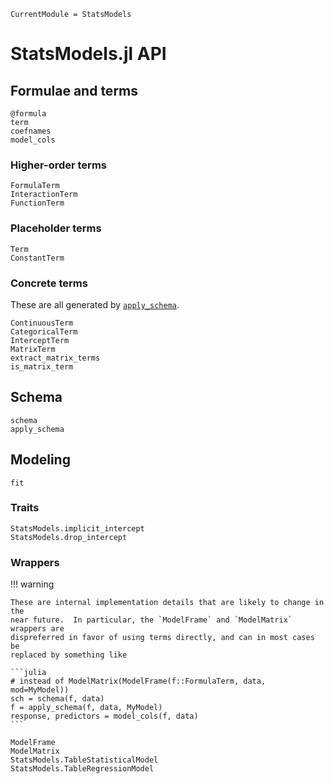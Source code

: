 ```@meta
CurrentModule = StatsModels
```

# StatsModels.jl API

## Formulae and terms

```@docs
@formula
term
coefnames
model_cols
```

### Higher-order terms

```@docs
FormulaTerm
InteractionTerm
FunctionTerm
```

### Placeholder terms

```@docs
Term
ConstantTerm
```

### Concrete terms

These are all generated by [`apply_schema`](@ref).

```@docs
ContinuousTerm
CategoricalTerm
InterceptTerm
MatrixTerm
extract_matrix_terms
is_matrix_term
```

## Schema

```@docs
schema
apply_schema
```

## Modeling

```@docs
fit
```

### Traits

```@docs
StatsModels.implicit_intercept
StatsModels.drop_intercept
```

### Wrappers

!!! warning

    These are internal implementation details that are likely to change in the
    near future.  In particular, the `ModelFrame` and `ModelMatrix` wrappers are
    dispreferred in favor of using terms directly, and can in most cases be
    replaced by something like 
    
    ```julia
    # instead of ModelMatrix(ModelFrame(f::FormulaTerm, data, mod=MyModel))
    sch = schema(f, data)
    f = apply_schema(f, data, MyModel)
    response, predictors = model_cols(f, data)
    ```

```@docs
ModelFrame
ModelMatrix
StatsModels.TableStatisticalModel
StatsModels.TableRegressionModel
```
